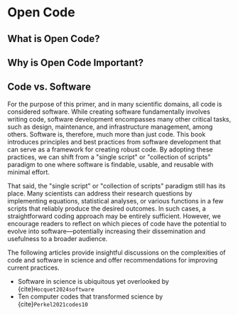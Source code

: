 # Open Code

## What is Open Code?

## Why is Open Code Important?

## Code vs. Software

For the purpose of this primer, and in many scientific domains, all code is considered software. While creating software fundamentally involves writing code, software development encompasses many other critical tasks, such as design, maintenance, and infrastructure management, among others. Software is, therefore, much more than just code. This book introduces principles and best practices from software development that can serve as a framework for creating robust code. By adopting these practices, we can shift from a "single script" or "collection of scripts" paradigm to one where software is findable, usable, and reusable with minimal effort.

That said, the "single script" or "collection of scripts" paradigm still has its place. Many scientists can address their research questions by implementing equations, statistical analyses, or various functions in a few scripts that reliably produce the desired outcomes. In such cases, a straightforward coding approach may be entirely sufficient. However, we encourage readers to reflect on which pieces of code have the potential to evolve into software—potentially increasing their dissemination and usefulness to a broader audience.

The following articles provide insightful discussions on the complexities of code and software in science and offer recommendations for improving current practices.

- Software in science is ubiquitous yet overlooked by {cite}`Hocquet2024software`
- Ten computer codes that transformed science by {cite}`Perkel2021codes10`
